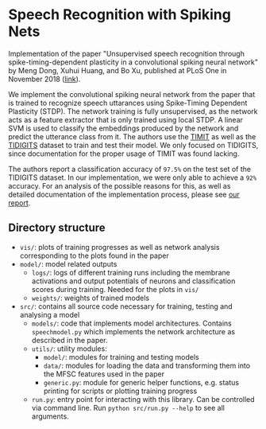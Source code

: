 # Speech Recognition with Spiking Nets

Implementation of the paper "Unsupervised speech recognition through spike-timing-dependent plasticity in a convolutional spiking neural network" by Meng Dong, Xuhui Huang, and Bo Xu, published at PLoS One in November 2018 ([link](https://journals.plos.org/plosone/article?id=10.1371/journal.pone.0204596)).

We implement the convolutional spiking neural network from the paper that is trained to recognize speech uttarances using Spike-Timing Dependent Plasticity (STDP). The network training is fully unsupervised, as the network acts as a feature extractor that is only trained using local STDP. A linear SVM is used to classify the embeddings produced by the network and predict the utterance class from it. The authors use the [TIMIT](https://catalog.ldc.upenn.edu/LDC93S1) as well as the [TIDIGITS](https://catalog.ldc.upenn.edu/LDC93S10) dataset to train and test their model. We only focused on TIDIGITS, since documentation for the proper usage of TIMIT was found lacking.

The authors report a classification accuracy of `97.5%` on the test set of the TIDIGITS dataset. In our implementation, we were only able to achieve a `92%` accuracy. For an analysis of the possible reasons for this, as well as detailed documentation of the implementation process, please see [our report]().

## Directory structure

* `vis/`: plots of training progresses as well as network analysis corresponding to the plots found in the paper
* `model/`: model related outputs
  * `logs/`: logs of different training runs including the membrane activations and output potentials of neurons and classification scores during training. Needed for the plots in `vis/`
  * `weights/`: weights of trained models
* `src/`: contains all source code necessary for training, testing and analysing a model
  * `models/`: code that implements model architectures. Contains `speechmodel.py` which implements the network architecture as described in the paper.
  * `utils/`: utility modules:
    - `model/`: modules for training and testing models
    - `data/`: modules for loading the data and transforming them into the MFSC features used in the paper
    - `generic.py`: module for generic helper functions, e.g. status printing for scripts or plotting training progress
  * `run.py`: entry point for interacting with this library. Can be controlled via command line. Run `python src/run.py --help` to see all arguments.
  
